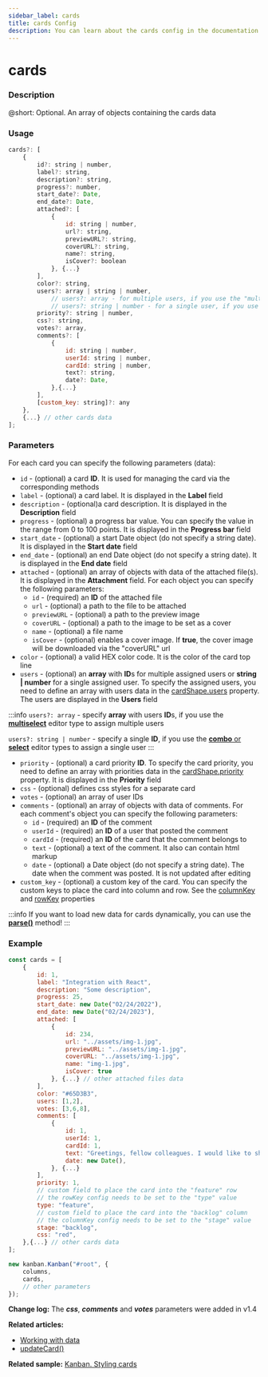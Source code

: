 ```yaml
---
sidebar_label: cards
title: cards Config
description: You can learn about the cards config in the documentation of the DHTMLX JavaScript Kanban library. Browse developer guides and API reference, try out code examples and live demos, and download a free 30-day evaluation version of DHTMLX Kanban.
---
```


# cards

### Description

@short: Optional. An array of objects containing the cards data

### Usage

~~~jsx {}
cards?: [
	{
		id?: string | number,
		label?: string,
		description?: string,
		progress?: number,
		start_date?: Date,
		end_date?: Date,
		attached?: [
			{
				id: string | number,
				url?: string,
				previewURL?: string,
				coverURL?: string,
				name?: string,
				isCover?: boolean
			}, {...}
		],
		color?: string,
		users?: array | string | number,
			// users?: array - for multiple users, if you use the "multiselect" editor type to assign users
			// users?: string | number - for a single user, if you use the "combo" or "select" editor type to assign a user
		priority?: string | number,
		css?: string,
		votes?: array,
		comments?: [
			{
				id: string | number,
				userId: string | number,
				cardId: string | number,
				text?: string,
				date?: Date,
			},{...}
		], 
		[custom_key: string]?: any
	},
	{...} // other cards data
];
~~~

### Parameters

For each card you can specify the following parameters (data):

- `id` - (optional) a card **ID**. It is used for managing the card via the corresponding methods
- `label` - (optional) a card label. It is displayed in the **Label** field
- `description` -  (optional)a card description. It is displayed in the **Description** field
- `progress` - (optional) a progress bar value. You can specify the value in the range from 0 to 100 points. It is displayed in the **Progress bar** field
- `start_date` - (optional) a start Date object (do not specify a string date). It is displayed in the **Start date** field
- `end_date` - (optional) an end Date object (do not specify a string date). It is displayed in the **End date** field
- `attached` - (optional) an array of objects with data of the attached file(s). It is displayed in the **Attachment** field. For each object you can specify the following parameters:
	- `id` - (required) an **ID** of the attached file
	- `url` - (optional) a path to the file to be attached
	- `previewURL` - (optional) a path to the preview image
	- `coverURL` - (optional) a path to the image to be set as a cover
	- `name` - (optional) a file name
	- `isCover` - (optional) enables a cover image. If **true**, the cover image will be downloaded via the "coverURL" url
- `color` - (optional) a valid HEX color code. It is the color of the card top line
- `users` - (optional) an **array** with **ID**s for multiple assigned users or **string | number**  for a single assigned user. To specify the assigned users, you need to define an array with users data in the [cardShape.users](../js_kanban_cardshape_config) property. The users are displayed in the **Users** field

:::info
`users?: array` - specify **array** with users **ID**s, if you use the [**multiselect**](../js_kanban_editorshape_config/#--parameters-for-combo-select-and-multiselect-types) editor type to assign multiple users

`users?: string | number` - specify a single **ID**, if you use the [**combo** or **select**](../js_kanban_editorshape_config/#--parameters-for-combo-select-and-multiselect-types) editor types to assign a single user
:::

- `priority` - (optional) a card priority **ID**. To specify the card priority, you need to define an array with priorities data in the [cardShape.priority](../js_kanban_cardshape_config) property. It is displayed in the **Priority** field
- `css` - (optional) defines css styles for a separate card
- `votes` - (optional) an array of user IDs
- `comments` - (optional) an array of objects with data of comments. For each comment's object you can specify the following parameters:
	- `id` - (required) an **ID** of the comment
	- `userId` - (required) an **ID** of a user that posted the comment
	- `cardId` - (required) an **ID** of the card that the comment belongs to
	- `text` - (optional) a text of the comment. It also can contain html markup
	- `date` - (optional) a Date object (do not specify a string date). The date when the comment was posted. It is not updated after editing
- `custom_key` - (optional) a custom key of the card. You can specify the custom keys to place the card into column and row. See the [columnKey](../js_kanban_columnkey_config) and [rowKey](../js_kanban_rowkey_config) properties

:::info
If you want to load new data for cards dynamically, you can use the [**parse()**](../../methods/js_kanban_parse_method) method!
:::

### Example

~~~jsx {1-40,44}
const cards = [
	{
		id: 1,
		label: "Integration with React",
		description: "Some description",
		progress: 25,
		start_date: new Date("02/24/2022"),
		end_date: new Date("02/24/2023"),
		attached: [
			{
				id: 234,
				url: "../assets/img-1.jpg",
				previewURL: "../assets/img-1.jpg",
				coverURL: "../assets/img-1.jpg",
				name: "img-1.jpg",
				isCover: true
			}, {...} // other attached files data
		],
		color: "#65D3B3",
		users: [1,2],
		votes: [3,6,8],
		comments: [
			{
				id: 1,
				userId: 1,
				cardId: 1,
				text: "Greetings, fellow colleagues. I would like to share my insights on this task. I reckon we should deal with at least half of the points in the plan without further delays. ",
				date: new Date(),
			}, {...}
		],
		priority: 1,
		// custom field to place the card into the "feature" row 
		// the rowKey config needs to be set to the "type" value
		type: "feature",
		// custom field to place the card into the "backlog" column 
		// the columnKey config needs to be set to the "stage" value
		stage: "backlog",
		css: "red",
	},{...} // other cards data
];

new kanban.Kanban("#root", {
	columns,
	cards,
	// other parameters
});
~~~

**Change log:** The ***css***, ***comments*** and ***votes*** parameters were added in v1.4

**Related articles:**
- [Working with data](../../../guides/working_with_data)
- [updateCard()](api/methods/js_kanban_updatecard_method.md)

**Related sample:** [Kanban. Styling cards](https://snippet.dhtmlx.com/qu6rpktk?tag=kanban)